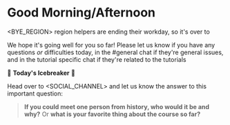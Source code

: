 # Good Morning/Afternoon <REGION>

<BYE_REGION> region helpers are ending their workday, so it's over to <REGION>

We hope it's going well for you so far! Please let us know if you have any questions *or* difficulties today, in the #general chat if they're general issues, and in the tutorial specific chat if they're related to the tutorials

:ice_cube: **Today's Icebreaker** :ice_cube:

Head over to <SOCIAL_CHANNEL> and let us know the answer to this important question:

> **If you could meet one person from history, who would it be and why?** Or **what is your favorite thing about the course so far?**
